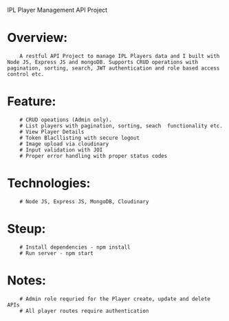 IPL Player Management API Project

# Overview:
        A restful API Project to manage IPL Players data and I built with Node JS, Express JS and mongoDB. Supports CRUD operations with pagination, sorting, search, JWT authentication and role based access control etc.

# Feature: 
        # CRUD opeations (Admin only).
        # List players with pagination, sorting, seach  functionality etc.
        # View Player Details
        # Token Blacllisting with secure logout
        # Image upload via cloudinary
        # Input validation with JOI
        # Proper error handling with proper status codes

# Technologies: 
        # Node JS, Express JS, MongoDB, Cloudinary


# Steup:
        # Install dependencies - npm install
        # Run server - npm start

# Notes:
        # Admin role requried for the Player create, update and delete APIs
        # All player routes require authentication